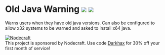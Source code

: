 # Old Java Warning [![](http://cf.way2muchnoise.eu/293496.svg)](https://minecraft.curseforge.com/projects/oldjavawarning) [![](http://cf.way2muchnoise.eu/versions/293496.svg)](https://minecraft.curseforge.com/projects/oldjavawarning)
Warns users when they have old java versions. Can also be configured to allow x32 systems to be warned and asked to install x64 java.

[![Nodecraft](https://nodecraft.com/assets/images/logo-dark.png)](https://nodecraft.com/r/darkhax)    
This project is sponsored by Nodecraft. Use code [Darkhax](https://nodecraft.com/r/darkhax) for 30% off your first month of service!
